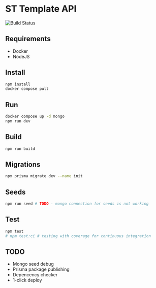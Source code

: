 # ST Template API

![Build Status](https://github.com/Stactica/st-template-api/actions/workflows/test.yaml/badge.svg?branch=main)

## Requirements

- Docker
- NodeJS

## Install

```bash
npm install
docker compose pull
```

## Run

```bash
docker compose up -d mongo
npm run dev
```

## Build

```bash
npm run build
```

## Migrations

```bash
npx prisma migrate dev --name init
```

## Seeds

```bash
npm run seed # TODO - mongo connection for seeds is not working
```

## Test

```bash
npm test
# npm test:ci # testing with coverage for continuous integration
```

## TODO

- Mongo seed debug
- Prisma package publishing
- Depencency checker
- 1-click deploy

